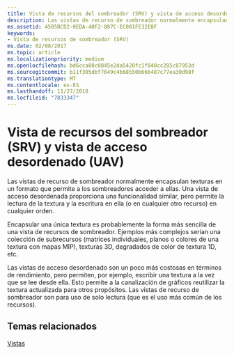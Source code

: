 ```yaml
---
title: Vista de recursos del sombreador (SRV) y vista de acceso desordenado (UAV)
description: Las vistas de recurso de sombreador normalmente encapsulan texturas en un formato que permite a los sombreadores acceder a ellas. Una vista de acceso desordenada proporciona una funcionalidad similar, pero permite la lectura de la textura y la escritura en ella (o en cualquier otro recurso) en cualquier orden.
ms.assetid: 4505BCD2-0EDA-40F2-887C-EC081FE32E8F
keywords:
- Vista de recursos de sombreador (SRV)
ms.date: 02/08/2017
ms.topic: article
ms.localizationpriority: medium
ms.openlocfilehash: bd6cca08c0845e2da5420fc1f040cc285c87953d
ms.sourcegitcommit: b11f305dbf7649c4b68550b666487c77ea30d98f
ms.translationtype: MT
ms.contentlocale: es-ES
ms.lasthandoff: 11/27/2018
ms.locfileid: "7833347"
---
```

# <a name="shader-resource-view-srv-and-unordered-access-view-uav"></a>Vista de recursos del sombreador (SRV) y vista de acceso desordenado (UAV)


Las vistas de recurso de sombreador normalmente encapsulan texturas en un formato que permite a los sombreadores acceder a ellas. Una vista de acceso desordenada proporciona una funcionalidad similar, pero permite la lectura de la textura y la escritura en ella (o en cualquier otro recurso) en cualquier orden.

Encapsular una única textura es probablemente la forma más sencilla de una vista de recursos de sombreador. Ejemplos más complejos serían una colección de subrecursos (matrices individuales, planos o colores de una textura con mapas MIP), texturas 3D, degradados de color de textura 1D, etc.

Las vistas de acceso desordenado son un poco más costosas en términos de rendimiento, pero permiten, por ejemplo, escribir una textura a la vez que se lee desde ella. Esto permite a la canalización de gráficos reutilizar la textura actualizada para otros propósitos. Las vistas de recurso de sombreador son para uso de solo lectura (que es el uso más común de los recursos).

## <a name="span-idrelated-topicsspanrelated-topics"></a><span id="related-topics"></span>Temas relacionados


[Vistas](views.md)

 

 




